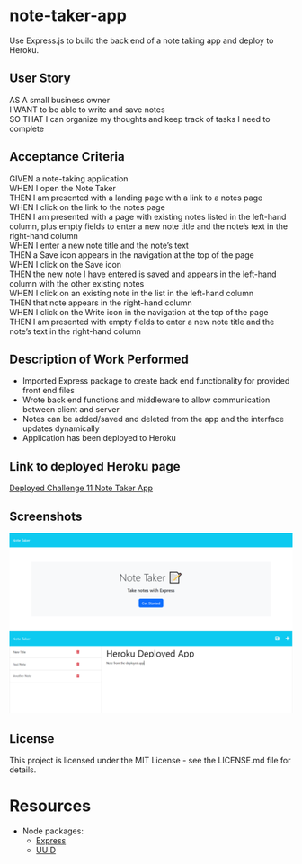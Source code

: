 # note-taker-app
Use Express.js to build the back end of a note taking app and deploy to Heroku.

## User Story
AS A small business owner  
I WANT to be able to write and save notes  
SO THAT I can organize my thoughts and keep track of tasks I need to complete

## Acceptance Criteria
GIVEN a note-taking application  
WHEN I open the Note Taker  
THEN I am presented with a landing page with a link to a notes page  
WHEN I click on the link to the notes page  
THEN I am presented with a page with existing notes listed in the left-hand column, plus empty fields to enter a new note title and the note’s text in the right-hand column  
WHEN I enter a new note title and the note’s text  
THEN a Save icon appears in the navigation at the top of the page  
WHEN I click on the Save icon  
THEN the new note I have entered is saved and appears in the left-hand column with the other existing notes  
WHEN I click on an existing note in the list in the left-hand column  
THEN that note appears in the right-hand column  
WHEN I click on the Write icon in the navigation at the top of the page  
THEN I am presented with empty fields to enter a new note title and the note’s text in the right-hand column

## Description of Work Performed
* Imported Express package to create back end functionality for provided front end files
* Wrote back end functions and middleware to allow communication between client and server
* Notes can be added/saved and deleted from the app and the interface updates dynamically
* Application has been deployed to Heroku

## Link to deployed Heroku page
[Deployed Challenge 11 Note Taker App](https://fierce-fjord-08413.herokuapp.com/)


## Screenshots
<img src="./assets/images/Screenshot1.png">
<img src="./assets/images/Screenshot2.png">

## License
This project is licensed under the MIT License - see the LICENSE.md file for details.

# Resources
- Node packages: 
  - [Express](https://www.npmjs.com/package/express)
  - [UUID](https://www.npmjs.com/package/uuid)